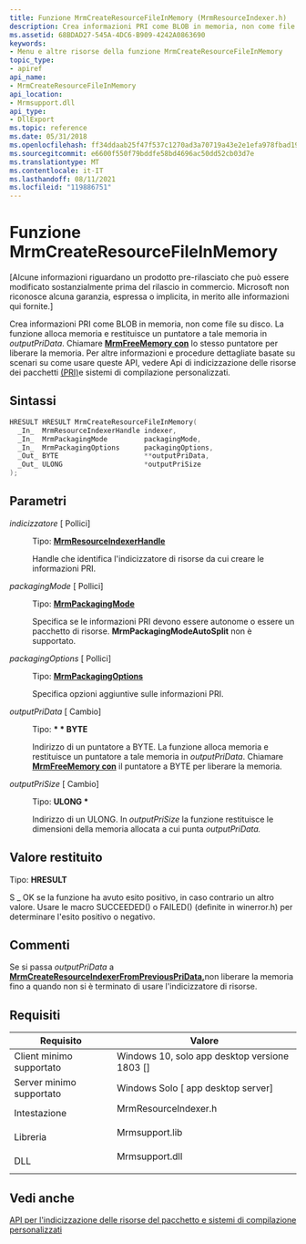 ```yaml
---
title: Funzione MrmCreateResourceFileInMemory (MrmResourceIndexer.h)
description: Crea informazioni PRI come BLOB in memoria, non come file su disco.
ms.assetid: 68BDAD27-545A-4DC6-B909-4242A0863690
keywords:
- Menu e altre risorse della funzione MrmCreateResourceFileInMemory
topic_type:
- apiref
api_name:
- MrmCreateResourceFileInMemory
api_location:
- Mrmsupport.dll
api_type:
- DllExport
ms.topic: reference
ms.date: 05/31/2018
ms.openlocfilehash: ff34ddaab25f47f537c1270ad3a70719a43e2e1efa978fbad19cbe9ae77ba937
ms.sourcegitcommit: e6600f550f79bddfe58bd4696ac50dd52cb03d7e
ms.translationtype: MT
ms.contentlocale: it-IT
ms.lasthandoff: 08/11/2021
ms.locfileid: "119886751"
---
```

# <a name="mrmcreateresourcefileinmemory-function"></a>Funzione MrmCreateResourceFileInMemory

\[Alcune informazioni riguardano un prodotto pre-rilasciato che può essere modificato sostanzialmente prima del rilascio in commercio. Microsoft non riconosce alcuna garanzia, espressa o implicita, in merito alle informazioni qui fornite.\]

Crea informazioni PRI come BLOB in memoria, non come file su disco. La funzione alloca memoria e restituisce un puntatore a tale memoria in *outputPriData*. Chiamare [**MrmFreeMemory con**](mrmfreememory.md) lo stesso puntatore per liberare la memoria. Per altre informazioni e procedure dettagliate basate su scenari su come usare queste API, vedere Api di indicizzazione delle risorse dei pacchetti [(PRI)](/windows/uwp/app-resources/pri-apis-custom-build-systems)e sistemi di compilazione personalizzati.

## <a name="syntax"></a>Sintassi


```C++
HRESULT HRESULT MrmCreateResourceFileInMemory(
  _In_  MrmResourceIndexerHandle indexer,
  _In_  MrmPackagingMode         packagingMode,
  _In_  MrmPackagingOptions      packagingOptions,
  _Out_ BYTE                     **outputPriData,
  _Out_ ULONG                    *outputPriSize
);
```



## <a name="parameters"></a>Parametri

<dl> <dt>

*indicizzatore* \[ Pollici\]
</dt> <dd>

Tipo: **[ **MrmResourceIndexerHandle**](mrmresourceindexerhandle.md)**

Handle che identifica l'indicizzatore di risorse da cui creare le informazioni PRI.

</dd> <dt>

*packagingMode* \[ Pollici\]
</dt> <dd>

Tipo: **[ **MrmPackagingMode**](mrmpackagingmode.md)**

Specifica se le informazioni PRI devono essere autonome o essere un pacchetto di risorse. **MrmPackagingModeAutoSplit** non è supportato.

</dd> <dt>

*packagingOptions* \[ Pollici\]
</dt> <dd>

Tipo: **[ **MrmPackagingOptions**](mrmpackagingoptions.md)**

Specifica opzioni aggiuntive sulle informazioni PRI.

</dd> <dt>

*outputPriData* \[ Cambio\]
</dt> <dd>

Tipo: **\* \* BYTE**

Indirizzo di un puntatore a BYTE. La funzione alloca memoria e restituisce un puntatore a tale memoria in *outputPriData*. Chiamare [**MrmFreeMemory con**](mrmfreememory.md) il puntatore a BYTE per liberare la memoria.

</dd> <dt>

*outputPriSize* \[ Cambio\]
</dt> <dd>

Tipo: **ULONG \***

Indirizzo di un ULONG. In *outputPriSize* la funzione restituisce le dimensioni della memoria allocata a cui punta *outputPriData.*

</dd> </dl>

## <a name="return-value"></a>Valore restituito

Tipo: **HRESULT**

S \_ OK se la funzione ha avuto esito positivo, in caso contrario un altro valore. Usare le macro SUCCEEDED() o FAILED() (definite in winerror.h) per determinare l'esito positivo o negativo.

## <a name="remarks"></a>Commenti

Se si passa *outputPriData* a [**MrmCreateResourceIndexerFromPreviousPriData,**](mrmcreateresourceindexerfrompreviouspridata-.md)non liberare la memoria fino a quando non si è terminato di usare l'indicizzatore di risorse.

## <a name="requirements"></a>Requisiti



| Requisito | Valore |
|-------------------------------------|-------------------------------------------------------------------------------------------------|
| Client minimo supportato<br/> | Windows 10, solo app desktop versione 1803 \[\]<br/>                                       |
| Server minimo supportato<br/> | Windows Solo \[ app desktop server\]<br/>                                                 |
| Intestazione<br/>                   | <dl> <dt>MrmResourceIndexer.h</dt> </dl> |
| Libreria<br/>                  | <dl> <dt>Mrmsupport.lib</dt> </dl>       |
| DLL<br/>                      | <dl> <dt>Mrmsupport.dll</dt> </dl>       |



## <a name="see-also"></a>Vedi anche

<dl> <dt>

[API per l'indicizzazione delle risorse del pacchetto e sistemi di compilazione personalizzati](/windows/uwp/app-resources/pri-apis-custom-build-systems)
</dt> </dl>

 

